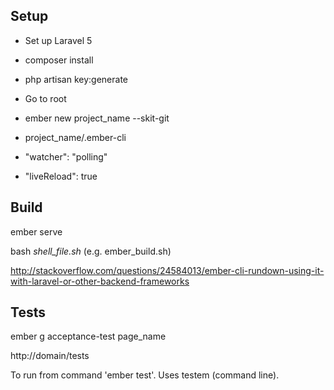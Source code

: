 ## Setup

- Set up Laravel 5
- composer install
- php artisan key:generate

- Go to root
- ember new project_name --skit-git

- project_name/.ember-cli 
- "watcher": "polling"
- "liveReload": true

## Build

ember serve

bash *shell_file.sh* (e.g. ember_build.sh)

http://stackoverflow.com/questions/24584013/ember-cli-rundown-using-it-with-laravel-or-other-backend-frameworks

## Tests

ember g acceptance-test page_name

http://domain/tests


To run from command 'ember test'. Uses testem (command line).



